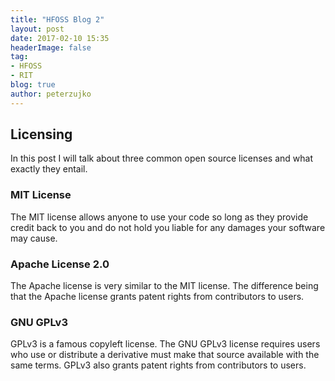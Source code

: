 ```yaml
---
title: "HFOSS Blog 2"
layout: post
date: 2017-02-10 15:35
headerImage: false
tag:
- HFOSS
- RIT
blog: true
author: peterzujko
---
```

## Licensing
In this post I will talk about three common open source licenses and what exactly they entail.

### MIT License
The MIT license allows anyone to use your code so long as they provide credit back to you and do not hold you liable for any damages your software may cause. 

### Apache License 2.0
The Apache license is very similar to the MIT license. The difference being that the Apache license grants patent rights from contributors to users.

### GNU GPLv3
GPLv3 is a famous copyleft license. The GNU GPLv3 license requires users who use or distribute a derivative must make that source available with the same terms. GPLv3 also grants patent rights from contributors to users. 

